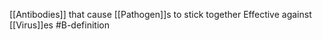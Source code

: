 [[Antibodies]] that cause [[Pathogen]]s to stick together
Effective against [[Virus]]es
#B-definition 
